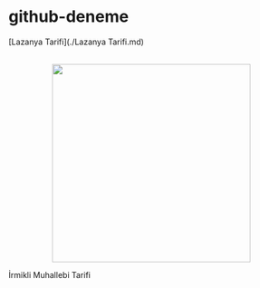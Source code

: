 # github-deneme
[Lazanya Tarifi](./Lazanya Tarifi.md)

</br>
<div align="center">
<img src="./images/image/lazanya-tarifi-videolu-anlatimi.webp"width="350"/>  
</div>

İrmikli Muhallebi Tarifi 
